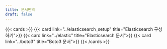 ```yaml
---
title: 문서번역
draft: false
---
```


{{< cards >}}
    {{< card link="../elasticsearch_setup" title="Elasticsearch 구성하기">}}
    {{< card link="../elastic" title="Elasticsearch 문서">}}
    {{< card link="../boto3" title="Boto3 문서">}}
{{< /cards >}}